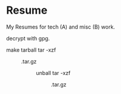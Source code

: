 # Resume
My Resumes for tech (A) and misc (B) work.

decrypt with gpg.

make tarball tar -xzf <dir>.tar.gz <dir>

unball tar -xzf <dir>.tar.gz
